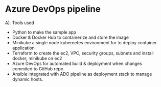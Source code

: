 # Azure DevOps pipeline

A). Tools used
- Python to make the sample app
- Docker & Docker Hub to containerize and store the image
- Minikube a single node kubernetes environment for to deploy container application
- Terraform to create the ec2, VPC, security groups, subnets and install docker, minikube on ec2
- Azure DevOps for automated build & deployment when changes commited to GitHub repo.
- Ansible integrated with ADO pipeline as deployment stack to manage dynamic hosts.
